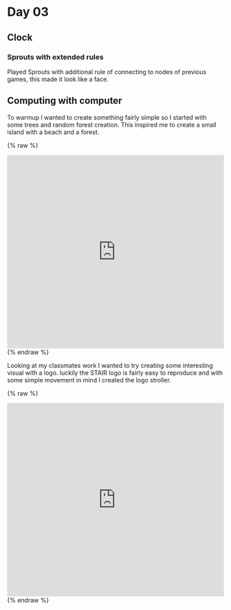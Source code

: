 # Day 03

## Clock

### Sprouts with extended rules

Played Sprouts with additional rule of connecting to nodes of previous games, this made it look like a face.

## Computing with computer

To warmup I wanted to create something fairly simple so I started with some trees and random forest creation. This inspired me to create a small island with a beach and a forest.

{% raw %}
<iframe src="https://editor.p5js.org/Theonean/full/A81EGXGdY" width="100%" height="450" frameborder="no"></iframe>
{% endraw %}

Looking at my classmates work I wanted to try creating some interesting visual with a logo. luckily the STAIR logo is fairly easy to reproduce and with some simple movement in mind I created the logo stroller.

{% raw %}
<iframe src="https://editor.p5js.org/Theonean/full/r4Hndy4E4" width="100%" height="450" frameborder="no"></iframe>
{% endraw %}
